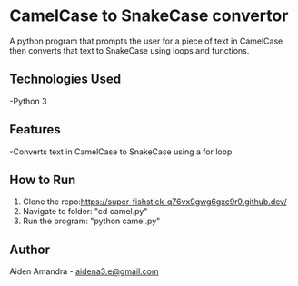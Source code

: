 # CamelCase to SnakeCase convertor
A python program that prompts the user for a piece of text in CamelCase then converts that text to SnakeCase using loops and functions.

## Technologies Used
-Python 3

## Features
-Converts text in CamelCase to SnakeCase using a for loop

## How to Run
1. Clone the repo:https://super-fishstick-q76vx9gwg6gxc9r9.github.dev/
2. Navigate to folder: "cd camel.py"
3. Run the program: "python camel.py"

## Author
Aiden Amandra - aidena3.e@gmail.com
